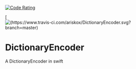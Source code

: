 [![Code Rating](
https://www.codefactor.io/repository/github/ariskox/DictionaryEncoder/badge?style=plastic)](
https://www.codefactor.io/repository/github/ariskox/DictionaryEncoder/badge?style=plastic)

[![(https://www.travis-ci.com/ariskox/DictionaryEncoder.svg?branch=master)](https://www.travis-ci.com/ariskox/DictionaryEncoder.svg?branch=master)

# DictionaryEncoder
A DictionaryEncoder in swift
